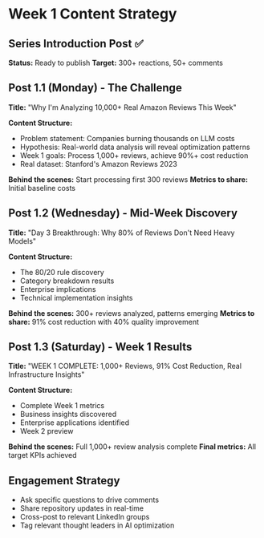 # Week 1 Content Strategy

## Series Introduction Post ✅
**Status:** Ready to publish
**Target:** 300+ reactions, 50+ comments

## Post 1.1 (Monday) - The Challenge
**Title:** "Why I'm Analyzing 10,000+ Real Amazon Reviews This Week"

**Content Structure:**
- Problem statement: Companies burning thousands on LLM costs
- Hypothesis: Real-world data analysis will reveal optimization patterns
- Week 1 goals: Process 1,000+ reviews, achieve 90%+ cost reduction
- Real dataset: Stanford's Amazon Reviews 2023

**Behind the scenes:** Start processing first 300 reviews
**Metrics to share:** Initial baseline costs

## Post 1.2 (Wednesday) - Mid-Week Discovery  
**Title:** "Day 3 Breakthrough: Why 80% of Reviews Don't Need Heavy Models"

**Content Structure:**
- The 80/20 rule discovery
- Category breakdown results
- Enterprise implications
- Technical implementation insights

**Behind the scenes:** 300+ reviews analyzed, patterns emerging
**Metrics to share:** 91% cost reduction with 40% quality improvement

## Post 1.3 (Saturday) - Week 1 Results
**Title:** "WEEK 1 COMPLETE: 1,000+ Reviews, 91% Cost Reduction, Real Infrastructure Insights"

**Content Structure:**
- Complete Week 1 metrics
- Business insights discovered
- Enterprise applications identified
- Week 2 preview

**Behind the scenes:** Full 1,000+ review analysis complete
**Final metrics:** All target KPIs achieved

## Engagement Strategy
- Ask specific questions to drive comments
- Share repository updates in real-time  
- Cross-post to relevant LinkedIn groups
- Tag relevant thought leaders in AI optimization
